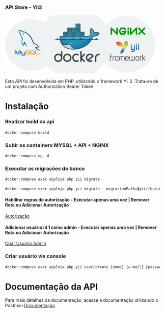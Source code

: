 ### API Store - Yii2
![alt text](https://github.com/demaroto/php-yii2-api/blob/main/web/api-yii.jpg?raw=true)

Esta API foi desenvolvida em PHP, utilizando o framework Yii 2. Trata-se de um projeto com Authorization
Bearer Token
# Instalação
###  Realizar build da api 
```javascript Docker Build
docker-compose build
```
### Subir os containers MYSQL + API + NGINX
```javascript Docker Run
docker-compose up -d
```
### Executar as migrações do banco
```javascript Migrations
docker-compose exec apploja php yii migrate
```
```javascript Migrations 2
docker-compose exec apploja php yii migrate --migrationPath=@yii/rbac/migrations
```
#### Habilitar regras de autorização - Executar apenas uma vez | Remover Rota ou Adicionar Autorização
[Autorização](http://localhost:8080/roles?create=1)
#### Adicionar usuário id 1 como admin - Executar apenas uma vez | Remover Rota ou Adicionar Autorização
[Criar Usuário Admin](http://localhost:8080/roles/add?id=1&role=admin)

### Criar usuário via console
```javascript Migrations
docker-compose exec apploja php yii user/create [nome] [e-mail] [password]
```

# Documentação da API
Para mais detalhes da documentação, acesse a documentação utilizando o Postman [Documentação](https://documenter.getpostman.com/view/5545042/2sA3JGeimc)


